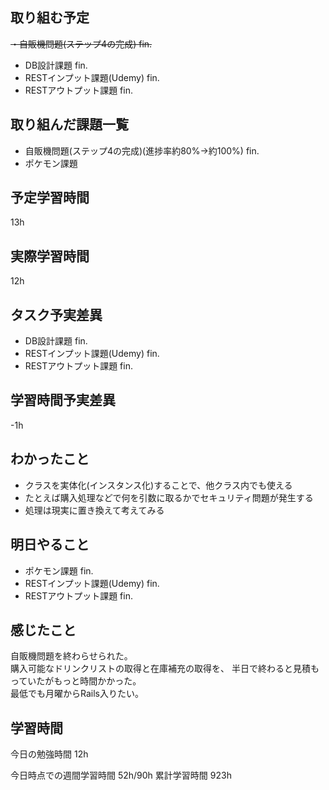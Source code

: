 ## 取り組む予定
~~・自販機問題(ステップ4の完成) fin.~~
- DB設計課題 fin.
- RESTインプット課題(Udemy) fin.
- RESTアウトプット課題 fin.

## 取り組んだ課題一覧
- 自販機問題(ステップ4の完成)(進捗率約80%→約100%) fin.
- ポケモン課題

## 予定学習時間
13h

## 実際学習時間
12h

## タスク予実差異
- DB設計課題 fin.
- RESTインプット課題(Udemy) fin.
- RESTアウトプット課題 fin.

## 学習時間予実差異
-1h



## わかったこと
- クラスを実体化(インスタンス化)することで、他クラス内でも使える
- たとえば購入処理などで何を引数に取るかでセキュリティ問題が発生する
- 処理は現実に置き換えて考えてみる

## 明日やること
- ポケモン課題 fin. 
- RESTインプット課題(Udemy) fin.
- RESTアウトプット課題 fin.

## 感じたこと
自販機問題を終わらせられた。<br>
購入可能なドリンクリストの取得と在庫補充の取得を、
半日で終わると見積もっていたがもっと時間かかった。<br>
最低でも月曜からRails入りたい。<br>


## 学習時間
今日の勉強時間 12h

今日時点での週間学習時間 52h/90h
累計学習時間 923h